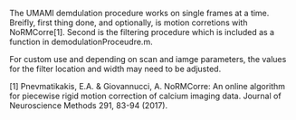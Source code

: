 The UMAMI demdulation procedure works on single frames at a time. Breifly, first thing done,
and optionally, is motion corretions with NoRMCorre[1]. Second is the filtering procedure
which is included as a function in demodulationProceudre.m.

For custom use and depending on scan and iamge parameters, the values for the filter location and width may need
to be adjusted.




[1] Pnevmatikakis, E.A. & Giovannucci, A. NoRMCorre: An online algorithm for piecewise rigid
motion correction of calcium imaging data. Journal of Neuroscience Methods 291, 83-94 (2017).
